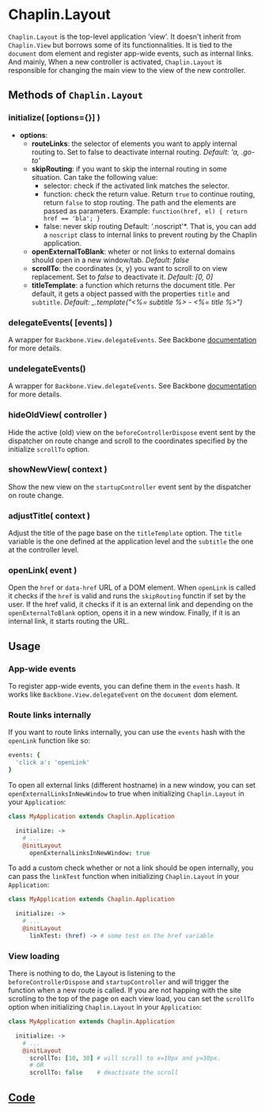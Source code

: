 # Chaplin.Layout

`Chaplin.Layout` is the top-level application 'view'. It doesn't inherit from `Chaplin.View` but borrows some of its functionnalities. It is tied to the `document` dom element and register app-wide events, such as internal links. And mainly, When a new controller is activated, `Chaplin.Layout` is responsible for changing the main view to the view of the new controller.

## Methods of `Chaplin.Layout`

<a name="initialize"></a>

### initialize( [options={}] )

* **options**:
    * **routeLinks**: the selector of elements you want to apply internal routing to. Set to false to deactivate internal routing. *Default: 'a, .go-to'*
    * **skipRouting**: if you want to skip the internal routing in some situation. Can take the following value:
        * selector: check if the activated link matches the selector.
        * function: check the return value. Return `true` to continue routing, return `false` to stop routing. The path and the elements are passed as parameters. Example: `function(href, el) { return href == 'bla'; }`
        * false: never skip routing
    Default: '.noscript'*. That is, you can add a `noscript` class to internal links to prevent routing by the Chaplin application.
    * **openExternalToBlank**: wheter or not links to external domains should open in a new window/tab. *Default: false*
    * **scrollTo**: the coordinates (x, y) you want to scroll to on view replacement. Set to *false* to deactivate it. *Default: [0, 0]*
    * **titleTemplate**: a function which returns the document title. Per default, it gets a object passed with the properties `title` and `subtitle`. *Default: _.template("<%= subtitle %> - <%= title %>")*


<a name="delegateEvents"></a>

### delegateEvents( [events] )

A wrapper for `Backbone.View.delegateEvents`. See Backbone [documentation](http://backbonejs.org/#View-delegateEvents) for more details.


<a name="undelegateEvents"></a>

### undelegateEvents()

A wrapper for `Backbone.View.delegateEvents`. See Backbone [documentation](http://backbonejs.org/#View-undelegateEvents) for more details.


<a name="hideOldView"></a>

### hideOldView( controller )

Hide the active (old) view on the `beforeControllerDispose` event sent by the dispatcher on route change and scroll to the coordinates specified by the initialize `scrollTo` option.


<a name="showNewView"></a>

### showNewView( context )

Show the new view on the `startupController` event sent by the dispatcher on route change.


<a name="adjustTitle"></a>

### adjustTitle( context )

Adjust the title of the page base on the `titleTemplate` option. The `title` variable is the one defined at the application level and the `subtitle` the one at the controller level.


<a name="openLink"></a>

### openLink( event )

Open the `href` or `data-href` URL of a DOM element. When `openLink` is called it checks if the `href` is valid and runs the `skipRouting` functin if set by the user. If the href valid, it checks if it is an external link and depending on the `openExternalToBlank` option, opens it in a new window. Finally, if it is an internal link, it starts routing the URL.

## Usage

### App-wide events

To register app-wide events, you can define them in the `events` hash. It works like `Backbone.View.delegateEvent` on the `document` dom element.


### Route links internally

If you want to route links internally, you can use the `events` hash with the `openLink` function like so:

```coffeescript
events: {
  'click a': 'openLink'
}
```

To open all external links (different hostname) in a new window, you can set `openExternalLinksInNewWindow` to true when initializing `Chaplin.Layout` in your `Application`:

```coffeescript
class MyApplication extends Chaplin.Application

  initialize: ->
    # ...
    @initLayout
      openExternalLinksInNewWindow: true
```

To add a custom check whether or not a link should be open internally, you can pass the `linkTest` function when initializing `Chaplin.Layout` in your `Application`:

```coffeescript
class MyApplication extends Chaplin.Application

  initialize: ->
    # ...
    @initLayout
      linkTest: (href) -> # some test on the href variable
```

### View loading

There is nothing to do, the Layout is listening to the `beforeControllerDispose` and `startupController` and will trigger the function when a new route is called. If you are not happing with the site scrolling to the top of the page on each view load, you can set the `scrollTo` option when initializing `Chaplin.Layout` in your `Application`:

```coffeescript
class MyApplication extends Chaplin.Application

  initialize: ->
    # ...
    @initLayout
      scrollTo: [10, 30] # will scroll to x=10px and y=30px.
      # OR
      scrollTo: false    # deactivate the scroll
```

## [Code](https://github.com/chaplinjs/chaplin/blob/master/src/chaplin/views/layout.coffee)
